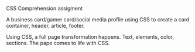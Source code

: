 CSS Comprehension assigment


A business card/gamer card/social media profile using CSS to create a card container, header, article, footer.

Using CSS, a full page transformation happens. Text, elements, color, sections. The pape comes to life with CSS.
